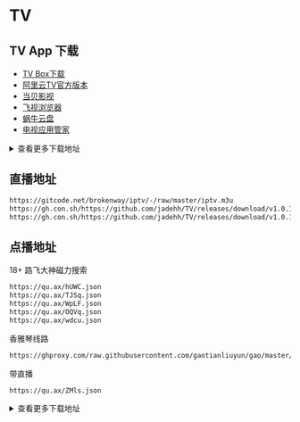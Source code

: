 # TV

## TV App 下载

* [TV Box下载](https://gh.con.sh/https://github.com/jadehh/TV/releases/download/v1.0.1/TVBox_takagen99_20230208-0730.apk)
* [阿里云TV官方版本](https://gh.con.sh/https://github.com/jadehh/TV/releases/download/v1.0.1/aliyundrive_2.1.619.apk)
* [当贝影视](https://gh.con.sh/https://github.com/jadehh/TV/releases/download/v1.0.1/dangbei.apk)
* [飞视浏览器](https://gh.con.sh/https://github.com/jadehh/TV/releases/download/v1.0.1/feishi_4.41_289.apk)
* [蜗牛云盘](https://gh.con.sh/https://github.com/jadehh/TV/releases/download/v1.0.1/woniuyunpanTV2.0.8.apk)
* [电视应用管家](https://gh.con.sh/https://github.com/jadehh/TV/releases/download/v1.0.1/dsyygj_2.6.3_dangbei.apk)


<details onclose>
<summary>查看更多下载地址</summary>

* [斗鱼TV](https://gh.con.sh/https://github.com/jadehh/TV/releases/download/v1.0.1/doyuTV_v2.7.4_xfdown.com.apk)
* [虎牙TV](https://gh.con.sh/https://github.com/jadehh/TV/releases/download/v1.0.1/huyaTV_1.13.20_cr173.com.apk)
* [网易云音乐TV](https://gh.con.sh/https://github.com/jadehh/TV/releases/download/v1.0.1/wangyiyun_music_TV_19906.apk)
* [小苹果](https://gh.con.sh/https://github.com/jadehh/TV/releases/download/v1.0.1/xiaopingguo736038.apk)
* [BiliTV](https://gh.con.sh/https://github.com/jadehh/TV/releases/download/v1.0.1/iBiliTV-master.apk)
* [超级TV](https://gh.con.sh/https://github.com/jadehh/TV/releases/download/v1.0.1/superitv-v5.1.5.apk)

</details>

## 直播地址

```bash
https://gitcode.net/brokenway/iptv/-/raw/master/iptv.m3u
https://gh.con.sh/https://github.com/jadehh/TV/releases/download/v1.0.1/iptv.m3u
https://gh.con.sh/https://github.com/jadehh/TV/releases/download/v1.0.1/live_plus.txt
```

## 点播地址
18+
路飞大神磁力搜索
```bash
https://qu.ax/hUWC.json
https://qu.ax/TJSq.json
https://qu.ax/WpLF.json
https://qu.ax/OQVq.json
https://qu.ax/wdcu.json
```
香雅琴线路
```bash
https://ghproxy.com/raw.githubusercontent.com/gaotianliuyun/gao/master/XYQ.json
```

带直播

```bash
https://qu.ax/ZMls.json
```
<details onclose>
<summary>查看更多下载地址</summary>


</details>
